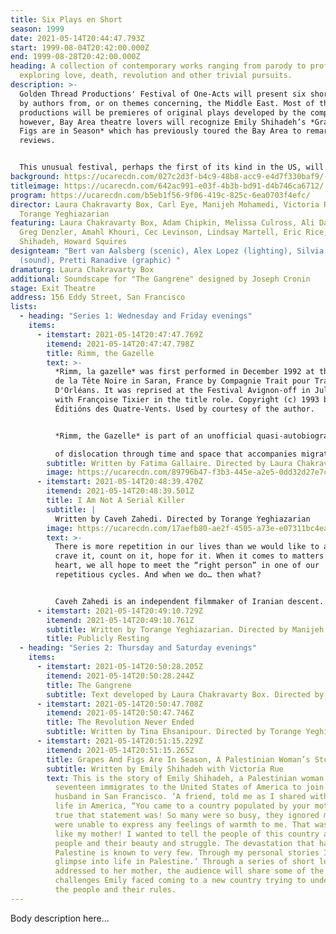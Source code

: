 ```yaml
---
title: Six Plays en Short
season: 1999
date: 2021-05-14T20:44:47.793Z
start: 1999-08-04T20:42:00.000Z
end: 1999-08-28T20:42:00.000Z
heading: A collection of contemporary works ranging from parody to profound
  exploring love, death, revolution and other trivial pursuits.
description: >-
  Golden Thread Productions' Festival of One-Acts will present six short works
  by authors from, or on themes concerning, the Middle East. Most of the
  productions will be premieres of original plays developed by the company,
  however, Bay Area theatre lovers will recognize Emily Shihadeh’s *Grapes and
  Figs are in Season* which has previously toured the Bay Area to remarkable
  reviews. 


  This unusual festival, perhaps the first of its kind in the US, will run in repertory for four weeks in August at the Exit Theatre in San Francisco. Golden Thread Productions, which defines its connection to the Middle East expansively and inclusively, is made up of artists from all parts of the globe.
background: https://ucarecdn.com/027c2d3f-b4c9-48b8-acc9-e4d7f330baf9/-/crop/829x520/0,0/-/preview/
titleimage: https://ucarecdn.com/642ac991-e03f-4b3b-bd91-d4b746ca6712/
program: https://ucarecdn.com/b5eb1f56-9f06-419c-825c-6ea0703f4efc/
director: Laura Chakravarty Box, Carl Eye, Manijeh Mohamedi, Victoria Rue,
  Torange Yeghiazarian
featuring: Laura Chakravarty Box, Adam Chipkin, Melissa Culross, Ali Dadgar,
  Greg Denzler, Amahl Khouri, Cec Levinson, Lindsay Martell, Eric Rice, Emily
  Shihadeh, Howard Squires
designteam: "Bert van Aalsberg (scenic), Alex Lopez (lighting), Silvia Matheus
  (sound), Pretti Ranadive (graphic) "
dramaturg: Laura Chakravarty Box
additional: Soundscape for "The Gangrene" designed by Joseph Cronin
stage: Exit Theatre
address: 156 Eddy Street, San Francisco
lists:
  - heading: "Series 1: Wednesday and Friday evenings"
    items:
      - itemstart: 2021-05-14T20:47:47.769Z
        itemend: 2021-05-14T20:47:47.798Z
        title: Rimm, the Gazelle
        text: >-
          *Rimm, la gazelle* was first performed in December 1992 at the Théâtre
          de la Tête Noire in Saran, France by Compagnie Trait pour Trait
          D'Orléans. It was reprised at the Festival Avignon-off in July, 1993,
          with Franςoise Tixier in the title role. Copyright (c) 1993 by
          Éditións des Quatre-Vents. Used by courtesy of the author.


          *Rimm, the Gazelle* is part of an unofficial quasi-autobiographical trilogy by Fatima Gallaire that includes another one-woman one-act, A Burn on the Heart, and also Gallaire’s most famous full-length tragedy, Princesses. In sum, the three plays pay tribute to her family and explore the process

          of dislocation through time and space that accompanies migration. Rimm is going home to Algeria after living for years in France, but can home ever be the place one expects it to be?
        subtitle: Written by Fatima Gallaire. Directed by Laura Chakravarty Box
        image: https://ucarecdn.com/89796b47-f3b3-445e-a2e5-0dd32d27e7c2/
      - itemstart: 2021-05-14T20:48:39.470Z
        itemend: 2021-05-14T20:48:39.501Z
        title: I Am Not A Serial Killer
        subtitle: |
          Written by Caveh Zahedi. Directed by Torange Yeghiazarian
        image: https://ucarecdn.com/17aefb80-ae2f-4505-a73e-e07311bc4eae/
        text: >-
          There is more repetition in our lives than we would like to admit. We
          crave it, count on it, hope for it. When it comes to matters of the
          heart, we all hope to meet the “right person” in one of our
          repetitious cycles. And when we do… then what?


          Caveh Zahedi is an independent filmmaker of Iranian descent. His most recent feature, I Don't Hate Las Vegas Anymore, won the critics prize at the Rotterdam Film Festival. With Greg Watkins, he also co-wrote, co-directed, and acted in A Little Stiff.
      - itemstart: 2021-05-14T20:49:10.729Z
        itemend: 2021-05-14T20:49:10.761Z
        subtitle: Written by Torange Yeghiazarian. Directed by Manijeh Mohamedi
        title: Publicly Resting
  - heading: "Series 2: Thursday and Saturday evenings"
    items:
      - itemstart: 2021-05-14T20:50:28.205Z
        itemend: 2021-05-14T20:50:28.244Z
        title: The Gangrene
        subtitle: Text developed by Laura Chakravarty Box. Directed by Carl Eye
      - itemstart: 2021-05-14T20:50:47.708Z
        itemend: 2021-05-14T20:50:47.746Z
        title: The Revolution Never Ended
        subtitle: Written by Tina Ehsanipour. Directed by Torange Yeghiazarian
      - itemstart: 2021-05-14T20:51:15.229Z
        itemend: 2021-05-14T20:51:15.265Z
        title: Grapes And Figs Are In Season, A Palestinian Woman’s Story
        subtitle: Written by Emily Shihadeh with Victoria Rue
        text: This is the story of Emily Shihadeh, a Palestinian woman who at the age of
          seventeen immigrates to the United States of America to join her
          husband in San Francisco. ‘A friend, told me as I shared with him my
          life in America, “You came to a country populated by your mother.” How
          true that statement was! So many were so busy, they ignored me and
          were unable to express any feelings of warmth to me. That was just
          like my mother! I wanted to tell the people of this country about my
          people and their beauty and struggle. The devastation that happened in
          Palestine is known to very few. Through my personal stories I open a
          glimpse into life in Palestine.’ Through a series of short letters
          addressed to her mother, the audience will share some of the
          challenges Emily faced coming to a new country trying to understand
          the people and their rules.
---
```

Body description here...